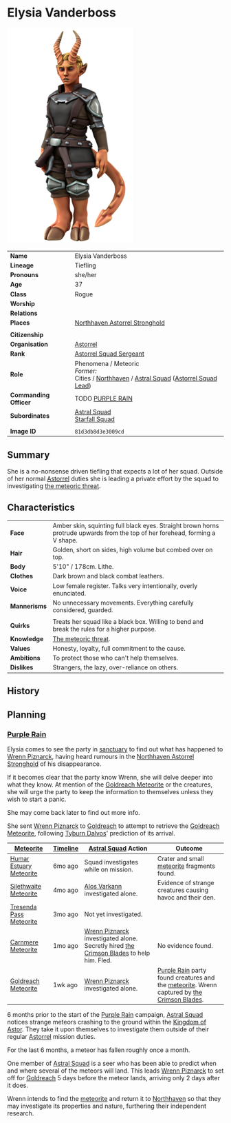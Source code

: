 # Elysia Vanderboss

<img src="https://raw.githubusercontent.com/jesskelsall/astarus-images/main/people/portraits/81d3db8d3e3009cd.png" height="500" />

|||
| --- | --- |
| **Name** | Elysia Vanderboss | character.3
| **Lineage** | Tiefling |
| **Pronouns** | she/her |
| **Age** | 37 |
| **Class** | Rogue |
| **Worship** | |
| **Relations** | |
| **Places** | [Northhaven Astorrel Stronghold](../places/strongholds/northhaven-astorrel-stronghold.md) |
|||
| **Citizenship** | |
| **Organisation** | [Astorrel](../organisations/astorrel/astorrel.md) |
| **Rank** | [Astorrel Squad Sergeant](../organisations/astorrel/ranks/astorrel-squad-sergeant.md) |
| **Role** | Phenomena / Meteoric<br>*Former:*<br>Cities / [Northhaven](../places/cities/northhaven.md) / [Astral Squad](../organisations/astorrel/squads/astral-squad.md) ([Astorrel Squad Lead](../organisations/astorrel/ranks/astorrel-squad-lead.md)) |
| **Commanding Officer** | TODO [PURPLE RAIN](../campaigns/purple-rain.md) |
| **Subordinates** | [Astral Squad](../organisations/astorrel/squads/astral-squad.md)<br>[Starfall Squad](../organisations/astorrel/squads/starfall-squad.md) |
|||
| **Image ID** | `81d3db8d3e3009cd` |

## Summary

She is a no-nonsense driven tiefling that expects a lot of her squad. Outside of her normal [Astorrel](../organisations/astorrel/astorrel.md) duties she is leading a private effort by the squad to investigating [the meteoric threat](../storylines/the-meteoric-threat.md).

## Characteristics

| | |
| --- | --- |
| **Face** | Amber skin, squinting full black eyes. Straight brown horns protrude upwards from the top of her forehead, forming a V shape. | characteristics.2
| **Hair** | Golden, short on sides, high volume but combed over on top. |
| **Body** | 5'10" / 178cm. Lithe. |
| **Clothes** | Dark brown and black combat leathers. |
| **Voice** | Low female register. Talks very intentionally, overly enunciated. |
| **Mannerisms** | No unnecessary movements. Everything carefully considered, guarded. |
| | |
| **Quirks** | Treats her squad like a black box. Willing to bend and break the rules for a higher purpose. |
| **Knowledge** | [The meteoric threat](../storylines/the-meteoric-threat.md). |
| **Values** | Honesty, loyalty, full commitment to the cause. |
| **Ambitions** | To protect those who can't help themselves. |
| **Dislikes** | Strangers, the lazy, over-reliance on others. |

## History

## Planning

### [Purple Rain](../campaigns/purple-rain.md)

Elysia comes to see the party in [sanctuary](../organisations/astorrel/sanctuary.md) to find out what has happened to [Wrenn Piznarck](wrenn-piznarck.md), having heard rumours in the [Northhaven Astorrel Stronghold](../places/strongholds/northhaven-astorrel-stronghold.md) of his disappearance.

If it becomes clear that the party know Wrenn, she will delve deeper into what they know. At mention of the [Goldreach Meteorite](../items/meteoric/meteorites/goldreach-meteorite.md) or the creatures, she will urge the party to keep the information to themselves unless they wish to start a panic.

She may come back later to find out more info.

She sent [Wrenn Piznarck](wrenn-piznarck.md) to [Goldreach](../civilisations/kingdom-of-astor/SETTLEMENTS/GOLDREACH/README.md) to attempt to retrieve the [Goldreach Meteorite](../items/meteoric/meteorites/goldreach-meteorite.md), following [Tyburn Dalvos](tyburn-dalvos.md)' prediction of its arrival.

| [Meteorite](../items/meteoric/meteorite.md) | [Timeline](../history/timeline.md) | [Astral Squad](../organisations/astorrel/squads/astral-squad.md) Action | Outcome |
| --- | --- | --- | --- |
| [Humar Estuary Meteorite](../items/meteoric/meteorites/humar-estuary-meteorite.md) | 6mo ago | Squad investigates while on mission. | Crater and small [meteorite](../items/meteoric/meteorite.md) fragments found. |
| [Silethwaite Meteorite](../items/meteoric/meteorites/silethwaite-meteorite.md) | 4mo ago | [Alos Varkann](alos-varkann.md) investigated alone. | Evidence of strange creatures causing havoc and their den. |
| [Tresenda Pass](../places/roads/tresenda-pass.md) [Meteorite](../items/meteoric/meteorite.md) | 3mo ago | Not yet investigated. | |
| [Carnmere Meteorite](../items/meteoric/meteorites/carnmere-meteorite.md) | 1mo ago | [Wrenn Piznarck](wrenn-piznarck.md) investigated alone. Secretly hired [the Crimson Blades](../organisations/the-crimson-blades.md) to help him. Fled. | No evidence found. |
| [Goldreach Meteorite](../items/meteoric/meteorites/goldreach-meteorite.md) | 1wk ago | [Wrenn Piznarck](wrenn-piznarck.md) investigated alone. | [Purple Rain](../campaigns/purple-rain.md) party found creatures and the [meteorite](../items/meteoric/meteorite.md). Wrenn captured by [the Crimson Blades](../organisations/the-crimson-blades.md). |

6 months prior to the start of the [Purple Rain](../campaigns/purple-rain.md) campaign, [Astral Squad](../organisations/astorrel/squads/astral-squad.md) notices strange meteors crashing to the ground within the [Kingdom of Astor](../civilisations/kingdom-of-astor/kingdom-of-astor.md). They take it upon themselves to investigate them outside of their regular [Astorrel](../organisations/astorrel/astorrel.md) mission duties.

For the last 6 months, a meteor has fallen roughly once a month.

One member of [Astral Squad](../organisations/astorrel/squads/astral-squad.md) is a seer who has been able to predict when and where several of the meteors will land. This leads [Wrenn Piznarck](wrenn-piznarck.md) to set off for [Goldreach](../civilisations/kingdom-of-astor/SETTLEMENTS/GOLDREACH/README.md) 5 days before the meteor lands, arriving only 2 days after it does.

Wrenn intends to find the [meteorite](../items/meteoric/meteorite.md) and return it to [Northhaven](../places/cities/northhaven.md) so that they may investigate its properties and nature, furthering their independent research.
